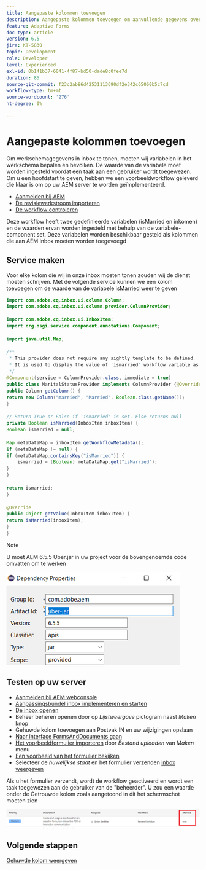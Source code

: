 ```yaml
---
title: Aangepaste kolommen toevoegen
description: Aangepaste kolommen toevoegen om aanvullende gegevens over de workflow weer te geven
feature: Adaptive Forms
doc-type: article
version: 6.5
jira: KT-5830
topic: Development
role: Developer
level: Experienced
exl-id: 0b141b37-6041-4f87-bd50-dade8c0fee7d
duration: 85
source-git-commit: f23c2ab86d42531113690df2e342c65060b5c7cd
workflow-type: tm+mt
source-wordcount: '276'
ht-degree: 0%

---
```


# Aangepaste kolommen toevoegen

Om werkschemagegevens in inbox te tonen, moeten wij variabelen in het werkschema bepalen en bevolken. De waarde van de variabele moet worden ingesteld voordat een taak aan een gebruiker wordt toegewezen. Om u een hoofdstart te geven, hebben we een voorbeeldworkflow geleverd die klaar is om op uw AEM server te worden geïmplementeerd.

* [Aanmelden bij AEM](http://localhost:4502/crx/de/index.jsp)
* [De revisiewerkstroom importeren](assets/review-workflow.zip)
* [De workflow controleren](http://localhost:4502/editor.html/conf/global/settings/workflow/models/reviewworkflow.html)

Deze workflow heeft twee gedefinieerde variabelen (isMarried en inkomen) en de waarden ervan worden ingesteld met behulp van de variabele-component set. Deze variabelen worden beschikbaar gesteld als kolommen die aan AEM inbox moeten worden toegevoegd

## Service maken

Voor elke kolom die wij in onze inbox moeten tonen zouden wij de dienst moeten schrijven. Met de volgende service kunnen we een kolom toevoegen om de waarde van de variabele isMarried weer te geven

```java
import com.adobe.cq.inbox.ui.column.Column;
import com.adobe.cq.inbox.ui.column.provider.ColumnProvider;

import com.adobe.cq.inbox.ui.InboxItem;
import org.osgi.service.component.annotations.Component;

import java.util.Map;

/**
 * This provider does not require any sightly template to be defined.
 * It is used to display the value of 'ismarried' workflow variable as a column in inbox
 */
@Component(service = ColumnProvider.class, immediate = true)
public class MaritalStatusProvider implements ColumnProvider {@Override
public Column getColumn() {
return new Column("married", "Married", Boolean.class.getName());
}

// Return True or False if 'ismarried' is set. Else returns null
private Boolean isMarried(InboxItem inboxItem) {
Boolean ismarried = null;

Map metaDataMap = inboxItem.getWorkflowMetadata();
if (metaDataMap != null) {
if (metaDataMap.containsKey("isMarried")) {
    ismarried = (Boolean) metaDataMap.get("isMarried");
}
}

return ismarried;
}

@Override
public Object getValue(InboxItem inboxItem) {
return isMarried(inboxItem);
}
}
```

>[!NOTE]
>
>U moet AEM 6.5.5 Uber.jar in uw project voor de bovengenoemde code omvatten om te werken

![uber-jar](assets/uber-jar.PNG)

## Testen op uw server

* [Aanmelden bij AEM webconsole](http://localhost:4502/system/console/bundles)
* [Aanpassingsbundel inbox implementeren en starten](assets/inboxcustomization.inboxcustomization.core-1.0-SNAPSHOT.jar)
* [De inbox openen](http://localhost:4502/aem/inbox)
* Beheer beheren openen door op _Lijstweergave_ pictogram naast _Maken_ knop
* Gehuwde kolom toevoegen aan Postvak IN en uw wijzigingen opslaan
* [Naar interface FormsAndDocuments gaan](http://localhost:4502/aem/forms.html/content/dam/formsanddocuments)
* [Het voorbeeldformulier importeren](assets/snap-form.zip) door _Bestand uploaden_ van _Maken_ menu
* [Een voorbeeld van het formulier bekijken](http://localhost:4502/content/dam/formsanddocuments/snapform/jcr:content?wcmmode=disabled)
* Selecteer de _huwelijkse staat_ en het formulier verzenden
  [inbox weergeven](http://localhost:4502/aem/inbox)

Als u het formulier verzendt, wordt de workflow geactiveerd en wordt een taak toegewezen aan de gebruiker van de &quot;beheerder&quot;. U zou een waarde onder de Getrouwde kolom zoals aangetoond in dit het schermschot moeten zien

![gehuwde kolom](assets/married-column.PNG)

## Volgende stappen

[Gehuwde kolom weergeven](./use-sightly-template.md)

